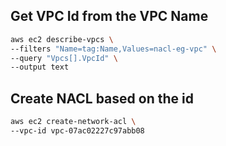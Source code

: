  ## Get VPC Id from the VPC Name

```sh
aws ec2 describe-vpcs \
--filters "Name=tag:Name,Values=nacl-eg-vpc" \
--query "Vpcs[].VpcId" \
--output text
```

## Create NACL based on the id

```sh
aws ec2 create-network-acl \
--vpc-id vpc-07ac02227c97abb08

```